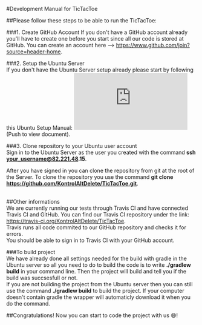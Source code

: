 #Development Manual for TicTacToe

##Please follow these steps to be able to run the TicTacToe: <br />

###1. Create GitHub Account
If you don't have a GitHub account already you'll have to create one before you start since all our code is stored at GitHub. You can create an account here --> https://www.github.com/join?source=header-home.


###2. Setup the Ubuntu Server <br />
If you don't have the Ubuntu Server setup already please start by following this Ubuntu Setup Manual: 
![PDF Document](https://github.com/KontrolAltDelete/TicTacToe/blob/Documentation/docs/pdfs/2016-advania-setup.pdf)
(Push to view document). <br />

###3. Clone repository to your Ubuntu user account <br />
Sign in to the Ubuntu Server as the user you created with the command __ssh your_username@82.221.48.15__.<br />

After you have signed in you can clone the repository from git at the root of the Server.
To clone the repository you use the command __git clone https://github.com/KontrolAltDelete/TicTacToe.git__. <br /> <br />

##Other informations <br />
We are currently running our tests through Travis CI and have connected Travis CI and GitHub. You can find our Travis CI repository under the link: https://travis-ci.org/KontrolAltDelete/TicTacToe. <br />
Travis runs all code commited to our GitHub repository and checks it for errors.<br />
You should be able to sign in to Travis CI with your GitHub account.<br />

###To build project <br />
We have already done all settings needed for the build with gradle in the Ubuntu server so all you need to do to build the code is to write __./gradlew build__ in your command line. Then the project will build and tell you if the build was succsesfull or not. <br />
If you are not building the project from the Ubuntu server then you can still use the command __./gradlew build__ to build the project. If your computer doesn't contain gradle the wrapper will automaticly download it when you do the command.<br />

##Congratulations! Now you can start to code the project with us :smile:! <br />


